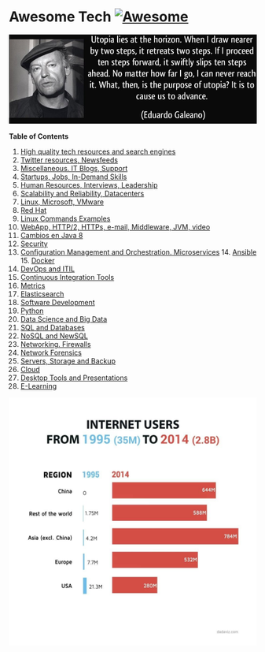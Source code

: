 # Awesome Tech [![Awesome](https://cdn.rawgit.com/sindresorhus/awesome/d7305f38d29fed78fa85652e3a63e154dd8e8829/media/badge.svg)](https://github.com/sindresorhus/awesome)

<div class="container">
<img alt="Utopia Eduardo Galeano" src="images/utopia_eduardo_galeano.png">
<div id="player"></div>
</div>

**Table of Contents**

1. [High quality tech resources and search engines](high-quality-tech-resources.md)
2. [Twitter resources, Newsfeeds](twitter.md)
3. [Miscellaneous. IT Blogs, Support](it-blogs.md)
4. [Startups, Jobs, In-Demand Skills](startups.md)
5. [Human Resources, Interviews, Leadership](hr.md)
6. [Scalability and Reliability, Datacenters](scalability.md)
7. [Linux, Microsoft, VMware](linux-microsoft.md)
8. [Red Hat](redhat.md)
9. [Linux Commands Examples](linux-commands-examples.md)
10. [WebApp, HTTP/2, HTTPs, e-mail, Middleware, JVM, video](webapp.md)
11. [Cambios en Java 8](jvm-mem.md)
12. [Security](security.md)
13. [Configuration Management and Orchestration. Microservices](config-mgmt.md)
	14. [Ansible](ansible.md)
	15. [Docker](docker.md)
16. [DevOps and ITIL](devops-itil.md)
17. [Continuous Integration Tools](jenkins-git.md)
18. [Metrics](metrics.md)
19. [Elasticsearch](elasticsearch.md)
20. [Software Development](sw-devel.md)
21. [Python](python.md)
22. [Data Science and Big Data](data-science.md)
23. [SQL and Databases](databases.md)
24. [NoSQL and NewSQL](nosql.md)
25. [Networking. Firewalls](networking.md)
26. [Network Forensics](nw_forensics.md)
27. [Servers, Storage and Backup](servers-storage-backup.md)
28. [Cloud](cloud.md)
29. [Desktop Tools and Presentations](desktop-tools.md)
30. [E-Learning](e-learning.md)

[![internet users](images/internet-users.jpeg)](http://dadaviz.com/i/4164)

<!-- <iframe width="100%" height="45" src="https://www.youtube.com/embed/uuvDToxhZO0?rel=0&amp;autohide=2&amp;showinfo=0&amp;autoplay=1&amp;controls=2&amp;start=33&amp;end=82" frameborder="0" allowfullscreen></iframe> -->
